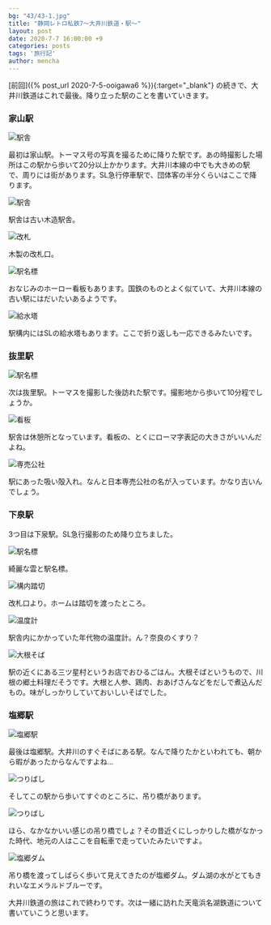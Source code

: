 ```yaml
---
bg: "43/43-1.jpg"
title: "静岡レトロ私鉄7～大井川鉄道・駅～"
layout: post
date: 2020-7-7 16:00:00 +9
categories: posts
tags: '旅行記'
author: mencha
---
```


[前回]({%  post_url 2020-7-5-ooigawa6 %}){:target="_blank"} の続きで、大井川鉄道はこれで最後。降り立った駅のことを書いていきます。

### 家山駅
![駅舎](https://drive.google.com/uc?export=view&id=1bgnZx1kfYEXfG1y7hpcspmfkOammutzg)
<!--more-->
最初は家山駅。トーマス号の写真を撮るために降りた駅です。あの時撮影した場所はこの駅から歩いて20分以上かかります。大井川本線の中でも大きめの駅で、周りには街があります。SL急行停車駅で、団体客の半分くらいはここで降ります。

![駅舎](https://drive.google.com/uc?export=view&id=1Vmtph_Hsr14TIXYLTjQ2yeqj3PLmawSI)

駅舎は古い木造駅舎。

![改札](https://drive.google.com/uc?export=view&id=1xHlCrMDD2glqriEykEaaxvXmtKtfzPjZ)

木製の改札口。

![駅名標](https://drive.google.com/uc?export=view&id=1LQJvA7E2aeaIAGqx_TYziBuJoyUqO-KD)

おなじみのホーロー看板もあります。国鉄のものとよく似ていて、大井川本線の古い駅にはだいたいあるようです。

![給水塔](https://drive.google.com/uc?export=view&id=1ChYn_pVpViJN6-bTpGrLbTznDj1NBwZT)

駅構内にはSLの給水塔もあります。ここで折り返しも一応できるみたいです。

### 抜里駅
![駅名標](https://drive.google.com/uc?export=view&id=1s4vqp2ZB5PYDaTJ4pUiNkVDhTabYF6M8)

次は抜里駅。トーマスを撮影した後訪れた駅です。撮影地から歩いて10分程でしょうか。

![看板](https://drive.google.com/uc?export=view&id=1cLKEx06uAOeph5-ZhhnVVL0VaV-cHWSP)

駅舎は休憩所となっています。看板の、とくにローマ字表記の大きさがいいんだよね。

![専売公社](https://drive.google.com/uc?export=view&id=1G0t2aVIVgtejFiTuYiYmBURcWV__lIF1)

駅にあった吸い殻入れ。なんと日本専売公社の名が入っています。かなり古いんでしょう。

### 下泉駅

3つ目は下泉駅。SL急行撮影のため降り立ちました。

![駅名標](https://drive.google.com/uc?export=view&id=1RXyeNU7uS8YQsNXTpNrAS9PNBg84DbDf)

綺麗な雲と駅名標。

![構内踏切](https://drive.google.com/uc?export=view&id=1cgKW5BnvaI5Y9EzoJPL-qy2SffjTZbc6)

改札口より。ホームは踏切を渡ったところ。

![温度計](https://drive.google.com/uc?export=view&id=1n79GcTwIyzvFmeszOsMqckgOku68-YYz)

駅舎内にかかっていた年代物の温度計。ん？奈良のくすり？

![大根そば](https://drive.google.com/uc?export=view&id=1E6DHx2J1JWLpUM6Jq-6fcFHKZCyCrKX_)

駅の近くにある三ツ星村というお店でおひるごはん。大根そばというもので、川根の郷土料理だそうです。大根と人参、鶏肉、おあげさんなどをだしで煮込んだもの。味がしっかりしていておいしいそばでした。

### 塩郷駅
![塩郷駅](https://drive.google.com/uc?export=view&id=1_embNPTR3wAneu5T5wTF6-UpEL-pokqq)

最後は塩郷駅。大井川のすぐそばにある駅。なんで降りたかといわれても、朝から暇があったからなんですよね...

![つりばし](https://drive.google.com/uc?export=view&id=1oN2LUt8iXKjdPLrfx9IJIouJVwTKOX0o)

そしてこの駅から歩いてすぐのところに、吊り橋があります。

![つりばし](https://drive.google.com/uc?export=view&id=1UzBRARROhmy87w_EGwIDegknAVOilWoJ)

ほら、なかなかいい感じの吊り橋でしょ？その昔近くにしっかりした橋がなかった時代、地元の人はここを自転車で走っていたみたいですよ。

![塩郷ダム](https://drive.google.com/uc?export=view&id=1hfFZK3ggKpt3yBIcdHgnlHxDfApklAvx)

吊り橋を渡ってしばらく歩いて見えてきたのが塩郷ダム。ダム湖の水がとてもきれいなエメラルドブルーです。

大井川鉄道の旅はこれで終わりです。次は一緒に訪れた天竜浜名湖鉄道について書いていこうと思います。